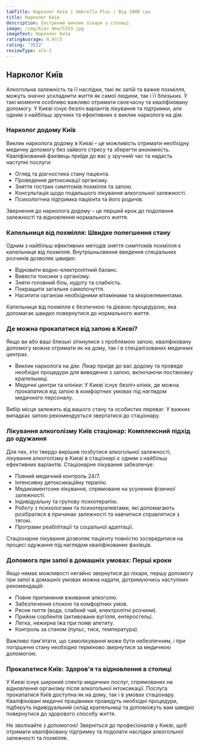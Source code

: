```yaml
---
tabTitle: Нарколог Київ | Umbrella Plus | Від 2000 грн
title: Нарколог Київ
description: Екстрений виклик лікаря у столиці
image: /img/Kiev New/5353.jpg
imageText: Нарколог Київ
ratingAvarage: 4.97/5
rating: '3512'
reviewType: alk-2
---
```


## Нарколог Київ

Алкогольна залежність та її наслідки, такі як запій та важке похмілля, можуть значно ускладнити життя як самої людини, так і її близьких. У такі моменти особливо важливо отримати своєчасну та кваліфіковану допомогу. У Києві існує безліч варіантів лікування та підтримки, але одним з найбільш зручних та ефективних є виклик нарколога на дім.

### Нарколог додому Київ

Виклик нарколога додому в Києві – це можливість отримати необхідну медичну допомогу без зайвого стресу та зберегти анонімність. Кваліфікований фахівець приїде до вас у зручний час та надасть наступні послуги:

* Огляд та діагностика стану пацієнта.
* Проведення детоксикації організму.
* Зняття гострих симптомів похмілля та запою.
* Консультація щодо подальшого лікування алкогольної залежності.
* Психологічна підтримка пацієнта та його родичів.

Звернення до нарколога додому – це перший крок до подолання залежності та відновлення нормального життя.

### Капельниця від похмілля: Швидке полегшення стану

Одним з найбільш ефективних методів зняття симптомів похмілля є капельниця від похмілля. Внутрішньовенне введення спеціальних розчинів дозволяє швидко:

* Відновити водно-електролітний баланс.
* Вивести токсини з організму.
* Зняти головний біль, нудоту та слабкість.
* Покращити загальне самопочуття.
* Наситити організм необхідними вітамінами та мікроелементами.

Капельниця від похмілля є безпечною та дієвою процедурою, яка допомагає швидко повернутися до нормального життя.

### Де можна прокапатися від запою в Києві?

Якщо ви або ваші близькі зіткнулися з проблемою запою, кваліфіковану допомогу можна отримати як на дому, так і в спеціалізованих медичних центрах.

* Виклик нарколога на дім: Лікар приїде до вас додому та проведе необхідні процедури для виведення з запою, включаючи постановку крапельниці.
* Медичні центри та клініки: У Києві існує безліч клінік, де можна прокапатися від запою в комфортних умовах під наглядом медичного персоналу.

Вибір місця залежить від вашого стану та особистих переваг. У важких випадках запою рекомендується звертатися до стаціонару.

### Лікування алкоголізму Київ стаціонар: Комплексний підхід до одужання

Для тих, хто твердо вирішив позбутися алкогольної залежності, лікування алкоголізму в Києві в стаціонарі є одним з найбільш ефективних варіантів. Стаціонарне лікування забезпечує:

* Повний медичний контроль 24/7.
* Інтенсивну детоксикаційну терапію.
* Медикаментозне лікування, спрямоване на усунення фізичної залежності.
* Індивідуальну та групову психотерапію.
* Роботу з психологами та психотерапевтами, які допомагають розібратися в причинах залежності та навчитися справлятися з тягою.
* Програми реабілітації та соціальної адаптації.

Стаціонарне лікування дозволяє пацієнту повністю зосередитися на процесі одужання під наглядом кваліфікованих фахівців.

### Допомога при запої в домашніх умовах: Перші кроки

Якщо немає можливості негайно звернутися до лікаря, першу допомогу при запої в домашніх умовах можна надати, дотримуючись наступних рекомендацій:

* Повне припинення вживання алкоголю.
* Забезпечення спокою та комфортних умов.
* Рясне пиття (вода, слабкий чай, електролітні розчини).
* Прийом сорбентів (активоване вугілля, ентеросгель).
* Легка, нежирна їжа при появі апетиту.
* Контроль за станом (пульс, тиск, температура).

Важливо пам'ятати, що самолікування може бути небезпечним, і при погіршенні стану необхідно терміново звернутися за медичною допомогою.

### Прокапатися Київ: Здоров'я та відновлення в столиці

У Києві існує широкий спектр медичних послуг, спрямованих на відновлення організму після алкогольної інтоксикації. Послуга прокапатися Київ доступна як на дому, так і в умовах стаціонару. Кваліфіковані медичні працівники проведуть необхідні процедури, підберуть індивідуальний склад крапельниці та допоможуть вам швидко повернутися до здорового способу життя.

Не зволікайте з допомогою! Зверніться до професіоналів у Києві, щоб отримати кваліфіковану підтримку та подолати наслідки алкогольної залежності та похмілля.
